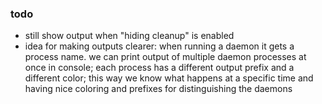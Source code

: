 ### todo

* still show output when "hiding cleanup" is enabled
* idea for making outputs clearer: when running a daemon it gets a process name. we can print output of multiple daemon processes at once in console; each process has a different output prefix and a different color; this way we know what happens at a specific time and having nice coloring and prefixes for distinguishing the daemons